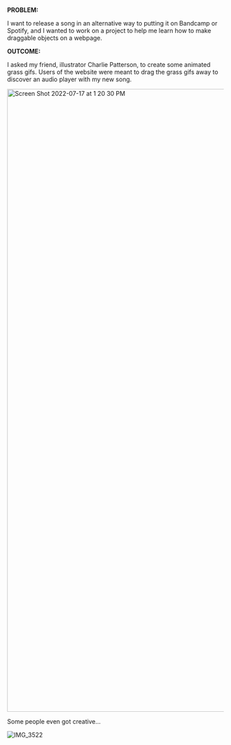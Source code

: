 **PROBLEM:**

I want to release a song in an alternative way to putting it on Bandcamp or Spotify, and I wanted to work on a project
to help me learn how to make draggable objects on a webpage.

**OUTCOME:**

I asked my friend, illustrator Charlie Patterson, to create some animated grass gifs. Users of the website were meant to drag the 
grass gifs away to discover an audio player with my new song.

<img width="1446" alt="Screen Shot 2022-07-17 at 1 20 30 PM" src="https://user-images.githubusercontent.com/59405316/179417340-cc4220c2-7c5f-4b70-8a5a-a67d4ed01b3d.png">

Some people even got creative...

![IMG_3522](https://user-images.githubusercontent.com/59405316/179417636-3d129f69-9433-44ff-af44-5c068d95e8b3.jpeg)

